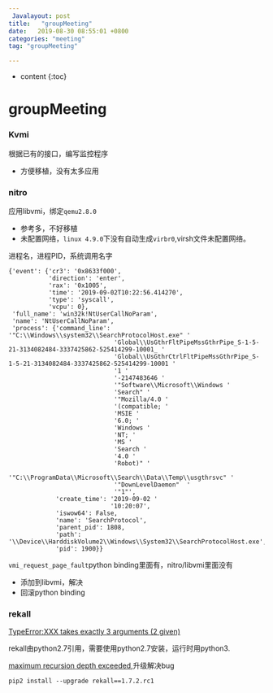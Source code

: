 ```yaml
---
 Javalayout: post
title:   "groupMeeting"
date:   2019-08-30 08:55:01 +0800
categories: "meeting"
tag: "groupMeeting"

---
```


* content
{:toc}




# groupMeeting

### Kvmi

根据已有的接口，编写监控程序

* 方便移植，没有太多应用

### nitro

应用libvmi，绑定`qemu2.8.0`

* 参考多，不好移植
* 未配置网络，`linux 4.9.0`下没有自动生成`virbr0`,virsh文件未配置网络。

进程名，进程PID，系统调用名字

```shell
{'event': {'cr3': '0x8633f000',
           'direction': 'enter',
           'rax': '0x1005',
           'time': '2019-09-02T10:22:56.414270',
           'type': 'syscall',
           'vcpu': 0},
 'full_name': 'win32k!NtUserCallNoParam',
 'name': 'NtUserCallNoParam',
 'process': {'command_line': '"C:\\Windows\\system32\\SearchProtocolHost.exe" '
                             'Global\\UsGthrFltPipeMssGthrPipe_S-1-5-21-3134082484-3337425862-525414299-10001_ '
                             'Global\\UsGthrCtrlFltPipeMssGthrPipe_S-1-5-21-3134082484-3337425862-525414299-10001 '
                             '1 '
                             '-2147483646 '
                             '"Software\\Microsoft\\Windows '
                             'Search" '
                             '"Mozilla/4.0 '
                             '(compatible; '
                             'MSIE '
                             '6.0; '
                             'Windows '
                             'NT; '
                             'MS '
                             'Search '
                             '4.0 '
                             'Robot)" '
                             '"C:\\ProgramData\\Microsoft\\Search\\Data\\Temp\\usgthrsvc" '
                             '"DownLevelDaemon"  '
                             '"1"',
             'create_time': '2019-09-02 '
                            '10:20:07',
             'iswow64': False,
             'name': 'SearchProtocol',
             'parent_pid': 1808,
             'path': '\\Device\\HarddiskVolume2\\Windows\\System32\\SearchProtocolHost.exe',
             'pid': 1900}}
```



`vmi_request_page_fault`python binding里面有，nitro/libvmi里面没有

* 添加到libvmi，解决
* 回滚python binding

### rekall

[TypeError:XXX takes exactly 3 arguments (2 given)](https://github.com/google/rekall/issues/495)

rekall由python2.7引用，需要使用python2.7安装，运行时用python3.

[maximum recursion depth exceeded](https://github.com/google/rekall/issues/428),升级解决bug

```shell
pip2 install --upgrade rekall==1.7.2.rc1
```

